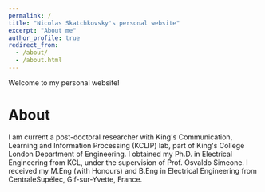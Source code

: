 ```yaml
---
permalink: /
title: "Nicolas Skatchkovsky's personal website"
excerpt: "About me"
author_profile: true
redirect_from: 
  - /about/
  - /about.html
---
```



Welcome to my personal website!

About
======
I am current a post-doctoral researcher with King's Communication, Learning and Information Processing (KCLIP) lab, part of King's College London Department of Engineering. I obtained my Ph.D. in Electrical Engineering from KCL, under the supervision of Prof. Osvaldo Simeone. I received my M.Eng (with Honours) and B.Eng in Electrical Engineering from CentraleSupélec, Gif-sur-Yvette, France. 

